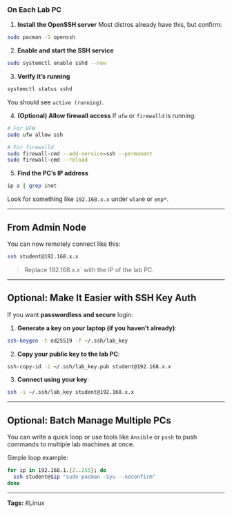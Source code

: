### On Each Lab PC

1. **Install the OpenSSH server**
   Most distros already have this, but confirm:

```bash
sudo pacman -S openssh
```

2. **Enable and start the SSH service**

```bash
sudo systemctl enable sshd --now
```

3. **Verify it’s running**

```bash
systemctl status sshd
```

You should see `active (running)`.

4. **(Optional) Allow firewall access**
   If `ufw` or `firewalld` is running:

```bash
# For UFW
sudo ufw allow ssh

# For firewalld
sudo firewall-cmd --add-service=ssh --permanent
sudo firewall-cmd --reload
```

5. **Find the PC’s IP address**

```bash
ip a | grep inet
```

Look for something like `192.168.x.x` under `wlan0` or `enp*`.

---

## From Admin Node

You can now remotely connect like this:

```bash
ssh student@192.168.x.x
```

> Replace 192.168.x.x` with the IP of the lab PC.

---

## Optional: Make It Easier with SSH Key Auth

If you want **passwordless and secure** login:

1. **Generate a key on your laptop (if you haven’t already)**:

```bash
ssh-keygen -t ed25519 -f ~/.ssh/lab_key
```

2. **Copy your public key to the lab PC**:

```bash
ssh-copy-id -i ~/.ssh/lab_key.pub student@192.168.x.x
```

3. **Connect using your key**:

```bash
ssh -i ~/.ssh/lab_key student@192.168.x.x
```

---

## Optional: Batch Manage Multiple PCs

You can write a quick loop or use tools like `Ansible` or `pssh` to push commands to multiple lab machines at once.

Simple loop example:

```bash
for ip in 192.168.1.{2..255}; do
  ssh student@$ip "sudo pacman -Syu --noconfirm"
done
```

---

**Tags:** #Linux